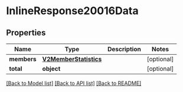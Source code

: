 # InlineResponse20016Data

## Properties
Name | Type | Description | Notes
------------ | ------------- | ------------- | -------------
**members** | [**V2MemberStatistics**](V2MemberStatistics.md) |  | [optional] 
**total** | **object** |  | [optional] 

[[Back to Model list]](../README.md#documentation-for-models) [[Back to API list]](../README.md#documentation-for-api-endpoints) [[Back to README]](../README.md)


